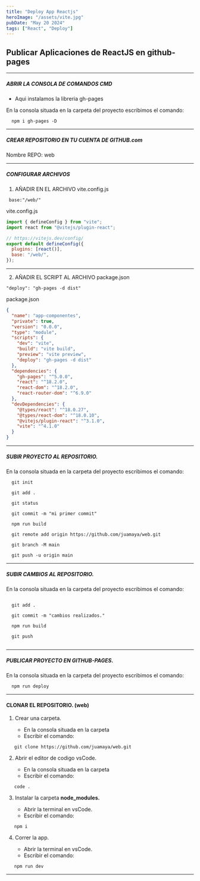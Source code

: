 ```yaml
---
title: "Deploy App Reactjs"
heroImage: "/assets/vite.jpg"
pubDate: "May 20 2024"
tags: ["React", "Deploy"]
---
```


## Publicar Aplicaciones de ReactJS en github-pages

---

##### ABRIR LA CONSOLA DE COMANDOS CMD

- Aqui instalamos la libreria gh-pages

En la consola situada en la carpeta del proyecto escribimos el comando:

```
  npm i gh-pages -D
```

---

##### CREAR REPOSITORIO EN TU CUENTA DE GITHUB.com

Nombre REPO: web

---

##### CONFIGURAR ARCHIVOS

1.  AÑADIR EN EL ARCHIVO vite.config.js

```
 base:"/web/"
```

vite.config.js

```js
import { defineConfig } from "vite";
import react from "@vitejs/plugin-react";

// https://vitejs.dev/config/
export default defineConfig({
  plugins: [react()],
  base: "/web/",
});
```

---

2. AÑADIR EL SCRIPT AL ARCHIVO package.json

```
"deploy": "gh-pages -d dist"
```

package.json

```json
{
  "name": "app-componentes",
  "private": true,
  "version": "0.0.0",
  "type": "module",
  "scripts": {
    "dev": "vite",
    "build": "vite build",
    "preview": "vite preview",
    "deploy": "gh-pages -d dist"
  },
  "dependencies": {
    "gh-pages": "^5.0.0",
    "react": "^18.2.0",
    "react-dom": "^18.2.0",
    "react-router-dom": "^6.9.0"
  },
  "devDependencies": {
    "@types/react": "^18.0.27",
    "@types/react-dom": "^18.0.10",
    "@vitejs/plugin-react": "^3.1.0",
    "vite": "^4.1.0"
  }
}
```

---

##### SUBIR PROYECTO AL REPOSITORIO.

En la consola situada en la carpeta del proyecto escribimos el comando:

```
  git init

  git add .

  git status

  git commit -m "mi primer commit"

  npm run build

  git remote add origin https://github.com/juamaya/web.git

  git branch -M main

  git push -u origin main
```

---

##### SUBIR CAMBIOS AL REPOSITORIO.

En la consola situada en la carpeta del proyecto escribimos el comando:

```

  git add .

  git commit -m "cambios realizados."

  npm run build

  git push


```

---

##### PUBLICAR PROYECTO EN GITHUB-PAGES.

En la consola situada en la carpeta del proyecto escribimos el comando:

```
  npm run deploy
```

---

#### CLONAR EL REPOSITORIO. (web)

1. Crear una carpeta.

   - En la consola situada en la carpeta
   - Escribir el comando:

```
   git clone https://github.com/juamaya/web.git
```

2. Abrir el editor de codigo vsCode.

   - En la consola situada en la carpeta
   - Escribir el comando:

```
   code .
```

3. Instalar la carpeta **node_modules.**

   - Abrir la terminal en vsCode.
   - Escribir el comando:

```
   npm i
```

4. Correr la app.

   - Abrir la terminal en vsCode.
   - Escribir el comando:

```
   npm run dev

```

---
